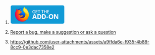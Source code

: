 1. [![](https://raw.githubusercontent.com/igorlogius/igorlogius/main/geFxAddon.png)](https://addons.mozilla.org/firefox/addon/link-to-text/)

2. [Report a bug, make a suggestion or ask a question](https://github.com/igorlogius/igorlogius/issues/new/choose)

3. https://github.com/user-attachments/assets/a9ffda6e-f935-4b88-8cc9-0e3dac7358e2
